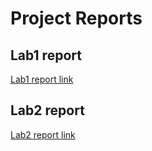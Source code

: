 # Project Reports

## Lab1 report

[Lab1 report link](https://docs.google.com/document/d/1CAH27ow9PFLjB8xrRNendHLK6Hw0QIxq9m7JSOHd39A/edit?usp=sharing)

## Lab2 report

[Lab2 report link](https://docs.google.com/document/d/1OZoUBVbo90SEn85oeNyVBl-gpy5imu759TSfgkC0_hQ/edit?usp=sharing)
